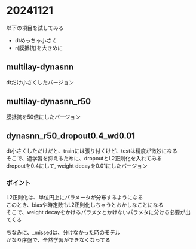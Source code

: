 # 20241121
以下の項目を試してみる
- dtめっちゃ小さく
- r(膜抵抗)を大きめに

## multilay-dynasnn
dtだけ小さくしたバージョン

## multilay-dynasnn_r50
膜抵抗を50倍にしたバージョン

## dynasnn_r50_dropout0.4_wd0.01
dt小さくしただけだと、trainには張り付くけど、testは精度が微妙になる  
そこで、過学習を抑えるために、dropoutとL2正則化を入れてみる  
dropoutを0.4にして, weight decayを0.01にしたバージョン

### ポイント
L2正則化は、単位円上にパラメータが分布するようになる  
このとき、biasや時定数もL2正則化しちゃうとおかしなことになる  
そこで、weight decayをかけるパラメタとかけないパラメタに分ける必要が出てくる

ちなみに、_missedは、分けなかった時のモデル  
かなり序盤で、全然学習ができなくなってる 